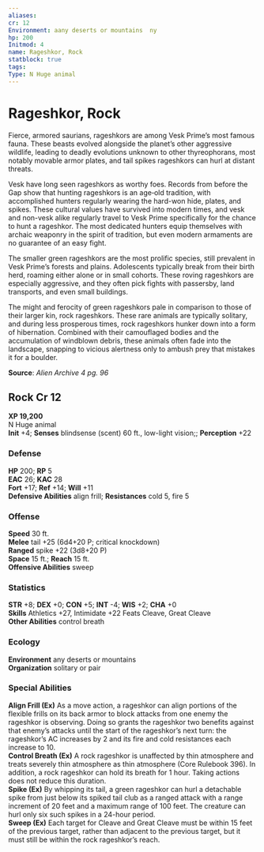 ```yaml
---
aliases: 
cr: 12
Environment: aany deserts or mountains  ny
hp: 200
Initmod: 4
name: Rageshkor, Rock
statblock: true
tags: 
Type: N Huge animal
---
```


# Rageshkor, Rock

Fierce, armored saurians, rageshkors are among Vesk Prime’s most famous fauna. These beasts evolved alongside the planet’s other aggressive wildlife, leading to deadly evolutions unknown to other thyreophorans, most notably movable armor plates, and tail spikes rageshkors can hurl at distant threats.

Vesk have long seen rageshkors as worthy foes. Records from before the Gap show that hunting rageshkors is an age‑old tradition, with accomplished hunters regularly wearing the hard-won hide, plates, and spikes. These cultural values have survived into modern times, and vesk and non-vesk alike regularly travel to Vesk Prime specifically for the chance to hunt a rageshkor. The most dedicated hunters equip themselves with archaic weaponry in the spirit of tradition, but even modern armaments are no guarantee of an easy fight.

The smaller green rageshkors are the most prolific species, still prevalent in Vesk Prime’s forests and plains. Adolescents typically break from their birth herd, roaming either alone or in small cohorts. These roving rageshkors are especially aggressive, and they often pick fights with passersby, land transports, and even small buildings.

The might and ferocity of green rageshkors pale in comparison to those of their larger kin, rock rageshkors. These rare animals are typically solitary, and during less prosperous times, rock rageshkors hunker down into a form of hibernation. Combined with their camouflaged bodies and the accumulation of windblown debris, these animals often fade into the landscape, snapping to vicious alertness only to ambush prey that mistakes it for a boulder.

**Source**:  _Alien Archive 4 pg. 96_

## Rock Cr 12

**XP 19,200**  
N Huge animal  
**Init** +4; **Senses** blindsense (scent) 60 ft., low-light vision;; **Perception** +22  

### Defense

**HP** 200; **RP** 5  
**EAC** 26; **KAC** 28  
**Fort** +17; **Ref** +14; **Will** +11  
**Defensive Abilities** align frill; **Resistances** cold 5, fire 5  

### Offense

**Speed** 30 ft.  
**Melee** tail +25 (6d4+20 P; critical knockdown)  
**Ranged** spike +22 (3d8+20 P)  
**Space** 15 ft.; **Reach** 15 ft.  
**Offensive Abilities** sweep

### Statistics

**STR** +8; **DEX** +0; **CON** +5; **INT** -4; **WIS** +2; **CHA** +0  
**Skills** Athletics +27, Intimidate +22 Feats Cleave, Great Cleave  
**Other Abilities** control breath

### Ecology

**Environment** any deserts or mountains  
**Organization** solitary or pair

### Special Abilities

**Align Frill (Ex)** As a move action, a rageshkor can align portions of the flexible frills on its back armor to block attacks from one enemy the rageshkor is observing. Doing so grants the rageshkor two benefits against that enemy’s attacks until the start of the rageshkor’s next turn: the rageshkor’s AC increases by 2 and its fire and cold resistances each increase to 10.  
**Control Breath (Ex)** A rock rageshkor is unaffected by thin atmosphere and treats severely thin atmosphere as thin atmosphere (Core Rulebook 396). In addition, a rock rageshkor can hold its breath for 1 hour. Taking actions does not reduce this duration.  
**Spike (Ex)** By whipping its tail, a green rageshkor can hurl a detachable spike from just below its spiked tail club as a ranged attack with a range increment of 20 feet and a maximum range of 100 feet. The creature can hurl only six such spikes in a 24-hour period.  
**Sweep (Ex)** Each target for Cleave and Great Cleave must be within 15 feet of the previous target, rather than adjacent to the previous target, but it must still be within the rock rageshkor’s reach.
